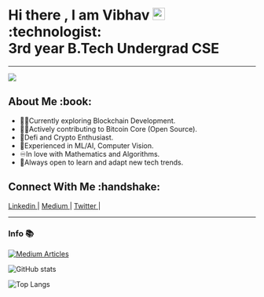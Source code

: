 

<h1>Hi there , I am Vibhav <img src="https://media.giphy.com/media/hvRJCLFzcasrR4ia7z/giphy.gif" width="25px"> <br>
:technologist: <br>
3rd year B.Tech Undergrad CSE
</h1>
<hr>

<p align="left"> <img src="https://komarev.com/ghpvc/?username=Vib-UX"> </p>

<h2>About Me :book: </h2>

- :man_technologist:Currently exploring Blockchain Development. <br>
- :man_student:Actively contributing to Bitcoin Core (Open Source). <br>
- :scroll:Defi and Crypto Enthusiast. <br>
- :monocle_face:Experienced in ML/AI, Computer Vision.
- :infinity:In love with Mathematics and Algorithms. <br>
- :100:Always open to learn and adapt new tech trends. 


<h2>Connect With Me :handshake: </h2>
<p>
  <a href = "https://www.linkedin.com/in/vibhav-sharma-68bb076b/"> Linkedin </a> <span> | </span>
  <a href = "https://vibchess123.medium.com/"> Medium </a> <span> | </span>
  <a href = "https://twitter.com/crypto_vib/"> Twitter </a> <span> | </span>
  
</p>

  
---
### Info :books: 

[![Medium Articles](https://github-cards-external-blogs.souravdey777.vercel.app/getMediumBlogs?username=@vibchess123&type=horizontal)](https://medium.com/@vibchess123)

![GitHub stats](https://github-readme-stats.vercel.app/api?username=Vib-UX&show_icons=true&count_private=true&theme=radical)

![Top Langs](https://github-readme-stats.vercel.app/api/top-langs/?username=Vib-UX&layout=compact&count_private=true&theme=radical&langs_count=10)

